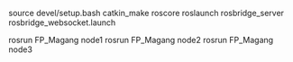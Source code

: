 source devel/setup.bash
catkin_make
roscore
roslaunch rosbridge_server rosbridge_websocket.launch

rosrun FP_Magang node1
rosrun FP_Magang node2
rosrun FP_Magang node3
